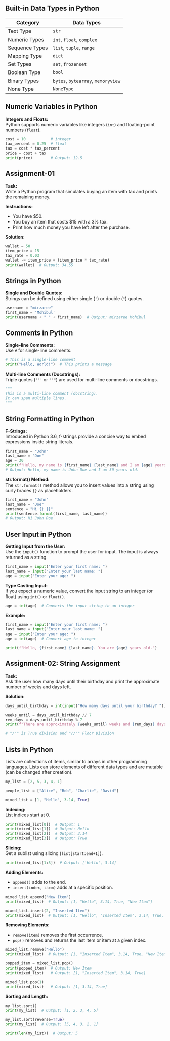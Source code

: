 ## Built-in Data Types in Python

| Category       | Data Types                              |
|----------------|----------------------------------------|
| Text Type      | `str`                                  |
| Numeric Types  | `int`, `float`, `complex`              |
| Sequence Types | `list`, `tuple`, `range`               |
| Mapping Type   | `dict`                                 |
| Set Types      | `set`, `frozenset`                     |
| Boolean Type   | `bool`                                 |
| Binary Types   | `bytes`, `bytearray`, `memoryview`     |
| None Type      | `NoneType`                             |

## Numeric Variables in Python

**Integers and Floats:**  
Python supports numeric variables like integers (`int`) and floating-point numbers (`float`).

```python
cost = 10           # integer
tax_percent = 0.25  # float
tax = cost * tax_percent
price = cost + tax
print(price)        # Output: 12.5
```

## Assignment-01

**Task:**  
Write a Python program that simulates buying an item with tax and prints the remaining money.

**Instructions:**
- You have $50.
- You buy an item that costs $15 with a 3% tax.
- Print how much money you have left after the purchase.

**Solution:**
```python
wallet = 50
item_price = 15
tax_rate = 0.03
wallet -= item_price + (item_price * tax_rate)
print(wallet)  # Output: 34.55
```

## Strings in Python

**Single and Double Quotes:**  
Strings can be defined using either single (`'`) or double (`"`) quotes.

```python
username = "mirzaree"
first_name = 'Mohibul'
print(username + " " + first_name)  # Output: mirzaree Mohibul
```

## Comments in Python

**Single-line Comments:**  
Use `#` for single-line comments.

```python
# This is a single-line comment
print("Hello, World!")  # This prints a message
```

**Multi-line Comments (Docstrings):**  
Triple quotes (`'''` or `"""`) are used for multi-line comments or docstrings.

```python
"""
This is a multi-line comment (docstring).
It can span multiple lines.
"""
```

## String Formatting in Python

**F-Strings:**  
Introduced in Python 3.6, f-strings provide a concise way to embed expressions inside string literals.

```python
first_name = "John"
last_name = "Doe"
age = 30
print(f"Hello, my name is {first_name} {last_name} and I am {age} years old.")
# Output: Hello, my name is John Doe and I am 30 years old.
```

**str.format() Method:**  
The `str.format()` method allows you to insert values into a string using curly braces `{}` as placeholders.

```python
first_name = "John"
last_name = "Doe"
sentence = "Hi {} {}"
print(sentence.format(first_name, last_name))
# Output: Hi John Doe
```

## User Input in Python

**Getting Input from the User:**  
Use the `input()` function to prompt the user for input. The input is always returned as a string.

```python
first_name = input("Enter your first name: ")
last_name = input("Enter your last name: ")
age = input("Enter your age: ")
```

**Type Casting Input:**  
If you expect a numeric value, convert the input string to an integer (or float) using `int()` or `float()`.

```python
age = int(age)  # Converts the input string to an integer
```

**Example:**
```python
first_name = input("Enter your first name: ")
last_name = input("Enter your last name: ")
age = input("Enter your age: ")
age = int(age)  # Convert age to integer

print(f"Hello, {first_name} {last_name}. You are {age} years old.")
```
## Assignment-02: String Assignment

**Task:**  
Ask the user how many days until their birthday and print the approximate number of weeks and days left.

**Solution:**
```python
days_until_birthday = int(input("How many days until your birthday? "))

weeks_until = days_until_birthday // 7
rem_days = days_until_birthday % 7
print(f"There are approximately {weeks_until} weeks and {rem_days} days until your birthday.")

# "/"" is True division and "//"" Floor Division
```

## Lists in Python

Lists are collections of items, similar to arrays in other programming languages. Lists can store elements of different data types and are mutable (can be changed after creation).

```python
my_list = [2, 5, 3, 4, 1]

people_list = ["Alice", "Bob", "Charlie", "David"]

mixed_list = [1, "Hello", 3.14, True]
```

**Indexing:**  
List indices start at 0.

```python
print(mixed_list[0])  # Output: 1
print(mixed_list[1])  # Output: Hello
print(mixed_list[2])  # Output: 3.14
print(mixed_list[3])  # Output: True
```

**Slicing:**  
Get a sublist using slicing (`list[start:end+1]`).

```python
print(mixed_list[1:3])  # Output: ['Hello', 3.14]
```

**Adding Elements:**  
- `append()` adds to the end.
- `insert(index, item)` adds at a specific position.

```python
mixed_list.append("New Item")
print(mixed_list)  # Output: [1, "Hello", 3.14, True, "New Item"]

mixed_list.insert(2, "Inserted Item")
print(mixed_list)  # Output: [1, "Hello", "Inserted Item", 3.14, True, "New Item"]
```

**Removing Elements:**  
- `remove(item)` removes the first occurrence.
- `pop()` removes and returns the last item or item at a given index.

```python
mixed_list.remove("Hello")
print(mixed_list)  # Output: [1, "Inserted Item", 3.14, True, "New Item"]

popped_item = mixed_list.pop()
print(popped_item)  # Output: New Item
print(mixed_list)   # Output: [1, "Inserted Item", 3.14, True]

mixed_list.pop(1)
print(mixed_list)   # Output: [1, 3.14, True]
```

**Sorting and Length:**

```python
my_list.sort()
print(my_list)  # Output: [1, 2, 3, 4, 5]

my_list.sort(reverse=True)
print(my_list)  # Output: [5, 4, 3, 2, 1]

print(len(my_list))  # Output: 5
```